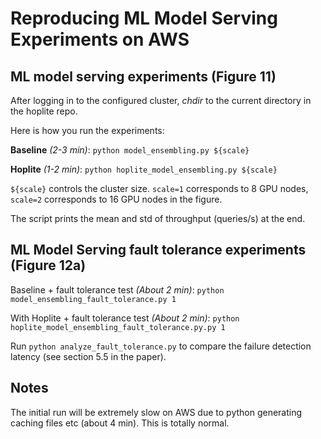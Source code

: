 # Reproducing ML Model Serving Experiments on AWS


## ML model serving experiments (Figure 11)

After logging in to the configured cluster, *chdir* to the current directory in the hoplite repo.

Here is how you run the experiments:

**Baseline** _(2-3 min)_: `python model_ensembling.py ${scale}`

**Hoplite** _(1-2 min)_: `python hoplite_model_ensembling.py ${scale}`

`${scale}` controls the cluster size. `scale=1` corresponds to 8 GPU nodes, `scale=2` corresponds to 16 GPU nodes in the figure.

The script prints the mean and std of throughput (queries/s) at the end.

## ML Model Serving fault tolerance experiments (Figure 12a)

Baseline + fault tolerance test _(About 2 min)_: `python model_ensembling_fault_tolerance.py 1`

With Hoplite + fault tolerance test _(About 2 min)_: `python hoplite_model_ensembling_fault_tolerance.py.py 1`

Run `python analyze_fault_tolerance.py` to compare the failure detection latency (see section 5.5 in the paper).

## Notes

The initial run will be extremely slow on AWS due to python generating caching files etc (about 4 min). This is totally normal.
